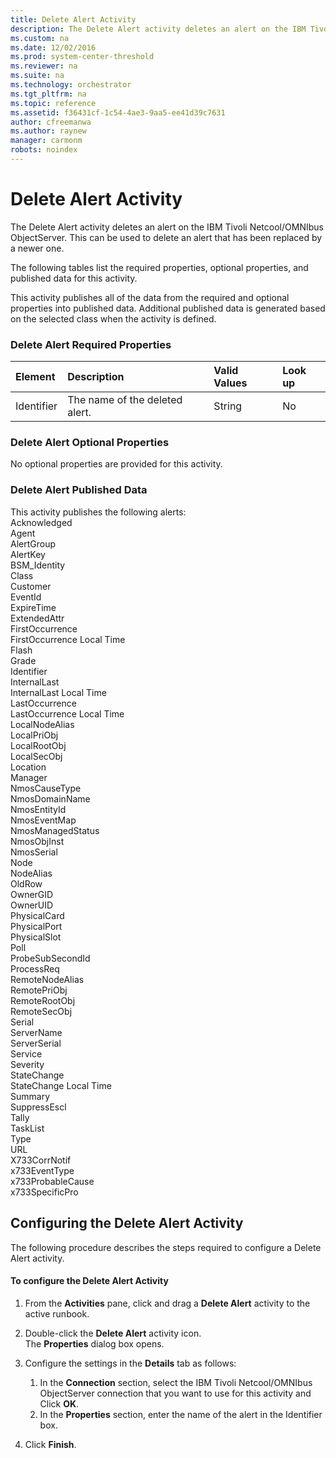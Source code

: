 ```yaml
---
title: Delete Alert Activity
description: The Delete Alert activity deletes an alert on the IBM Tivoli Netcool/OMNIbus ObjectServer.
ms.custom: na
ms.date: 12/02/2016
ms.prod: system-center-threshold
ms.reviewer: na
ms.suite: na
ms.technology: orchestrator
ms.tgt_pltfrm: na
ms.topic: reference
ms.assetid: f36431cf-1c54-4ae3-9aa5-ee41d39c7631
author: cfreemanwa
ms.author: raynew
manager: carmonm
robots: noindex
---
```

# Delete Alert Activity

The Delete Alert activity deletes an alert on the IBM Tivoli Netcool/OMNIbus ObjectServer. This can be used to delete an alert that has been replaced by a newer one.

The following tables list the required properties, optional properties, and published data for this activity.

This activity publishes all of the data from the required and optional properties into published data. Additional published data is generated based on the selected class when the activity is defined.

### Delete Alert Required Properties

| Element   | Description   | Valid Values | Look up |
|:---|:---|:---|:---|
| Identifier | The name of the deleted alert. | String   | No   |

### Delete Alert Optional Properties

No optional properties are provided for this activity.

### Delete Alert Published Data

This activity publishes the following alerts:<br>Acknowledged<br>Agent<br>AlertGroup<br>AlertKey<br>BSM\_Identity<br>Class<br>Customer<br>EventId<br>ExpireTime<br>ExtendedAttr<br>FirstOccurrence<br>FirstOccurrence Local Time<br>Flash<br>Grade<br>Identifier<br>InternalLast<br>InternalLast Local Time<br>LastOccurrence<br>LastOccurrence Local Time<br>LocalNodeAlias<br>LocalPriObj<br>LocalRootObj<br>LocalSecObj<br>Location<br>Manager<br>NmosCauseType<br>NmosDomainName<br>NmosEntityId<br>NmosEventMap<br>NmosManagedStatus<br>NmosObjInst<br>NmosSerial<br>Node<br>NodeAlias<br>OldRow<br>OwnerGID<br>OwnerUID<br>PhysicalCard<br>PhysicalPort<br>PhysicalSlot<br>Poll<br>ProbeSubSecondId<br>ProcessReq<br>RemoteNodeAlias<br>RemotePriObj<br>RemoteRootObj<br>RemoteSecObj<br>Serial<br>ServerName<br>ServerSerial<br>Service<br>Severity<br>StateChange<br>StateChange Local Time<br>Summary<br>SuppressEscl<br>Tally<br>TaskList<br>Type<br>URL<br>X733CorrNotif<br>x733EventType<br>x733ProbableCause<br>x733SpecificPro

## Configuring the Delete Alert Activity

The following procedure describes the steps required to configure a Delete Alert activity.

#### To configure the Delete Alert Activity

1.  From the **Activities** pane, click and drag a **Delete Alert** activity to the active runbook.

2.  Double-click the **Delete Alert** activity icon. <br>The **Properties** dialog box opens.

3.  Configure the settings in the **Details** tab as follows:

    1.  In the **Connection** section, select the IBM Tivoli Netcool/OMNIbus ObjectServer connection that you want to use for this activity and Click **OK**.
    2.  In the **Properties** section, enter the name of the alert in the Identifier box.

4.  Click **Finish**.
